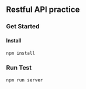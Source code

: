 ## Restful API practice

### Get Started

#### Install
```
npm install
```

### Run Test
```
npm run server
```
